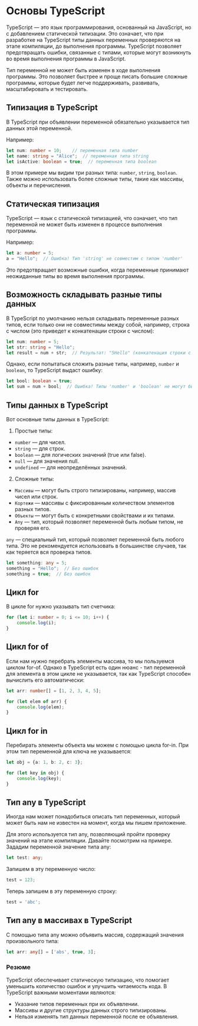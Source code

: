 # Основы TypeScript
TypeScript — это язык программирования, основанный на JavaScript, но с добавлением статической типизации. Это означает, что при разработке на TypeScript типы данных переменных проверяются на этапе компиляции, до выполнения программы. TypeScript позволяет предотвращать ошибки, связанные с типами, которые могут возникнуть во время выполнения программы в JavaScript.

Тип переменной не может быть изменен в ходе выполнения программы. Это позволяет быстрее и проще писать большие сложные программы, которые будет легче поддерживать, развивать, масштабировать и тестировать.

## Типизация в TypeScript
В TypeScript при объявлении переменной обязательно указывается тип данных этой переменной.

Например:
```typescript
let num: number = 10;    // переменная типа number
let name: string = "Alice";  // переменная типа string
let isActive: boolean = true;  // переменная типа boolean
```
В этом примере мы видим три разных типа: `number`, `string`, `boolean`. Также можно использовать более сложные типы, такие как массивы, объекты и перечисления.

## Статическая типизация
TypeScript — язык с статической типизацией, что означает, что тип переменной не может быть изменен в процессе выполнения программы. 

Например:
```typescript
let a: number = 5;
a = "Hello";  // Ошибка! Тип 'string' не совместим с типом 'number'
```
Это предотвращает возможные ошибки, когда переменные принимают неожиданные типы во время выполнения программы.

## Возможность складывать разные типы данных
В TypeScript по умолчанию нельзя складывать переменные разных типов, если только они не совместимы между собой, например, строка с числом (это приведет к конкатенации строки с числом):
```typescript
let num: number = 5;
let str: string = "Hello";
let result = num + str;  // Результат: "5Hello" (конкатенация строки с числом)
```
Однако, если попытаться сложить разные типы, например, `number` и `boolean`, то TypeScript выдаст ошибку:
```typescript
let bool: boolean = true;
let sum = num + bool;  // Ошибка! Типы 'number' и 'boolean' не могут быть сложены
```

## Типы данных в TypeScript
Вот основные типы данных в TypeScript:
1. Простые типы:
- `number` — для чисел.
- `string` — для строк.
- `boolean` — для логических значений (true или false).
- `null` — для значения null.
- `undefined` — для неопределённых значений.

2. Сложные типы:
- `Массивы` — могут быть строго типизированы, например, массив чисел или строк.
- `Кортежи` — массивы с фиксированным количеством элементов разных типов.
- `Объекты` — могут быть с конкретными свойствами и их типами.
- `Any` — тип, который позволяет переменной быть любым типом, не проверяя его.

`any` — специальный тип, который позволяет переменной быть любого типа. Это не рекомендуется использовать в большинстве случаев, так как теряется вся проверка типов.
```typescript
let something: any = 5;
something = "Hello";  // Без ошибок
something = true;  // Без ошибок
```

## Цикл for 
В цикле for нужно указывать тип счетчика:
```typescript
for (let i: number = 0; i <= 10; i++) {
	console.log(i);
}
```

## Цикл for of
Если нам нужно перебрать элементы массива, то мы пользуемся циклом for-of. Однако в TypeScript есть один нюанс - тип переменной для элемента в этом цикле не указывается, так как TypeScript способен вычислить его автоматически:
```typescript
let arr: number[] = [1, 2, 3, 4, 5];

for (let elem of arr) {
	console.log(elem);
}
```

## Цикл for in 
Перебирать элементы объекта мы можем с помощью цикла for-in. При этом тип переменной для ключа не указывается:
```typescript
let obj = {a: 1, b: 2, c: 3};

for (let key in obj) {
	console.log(key);
}
```

## Тип any в TypeScript
Иногда нам может понадобиться описать тип переменных, который может быть нам не известен на момент, когда мы пишем приложение.

Для этого используется тип any, позволяющий пройти проверку значений на этапе компиляции. Давайте посмотрим на примере. Зададим переменной значение типа any: 
```typescript
let test: any;
```
Запишем в эту переменную число: 
```typescript
test = 123;
```

Теперь запишем в эту переменную строку: 
```typescript
test = 'abc';
```

## Тип any в массивах в TypeScript
С помощью типа any можно объявить массив, содержащий значения произвольного типа:
```typescript
let arr: any[] = ['abs', true, 3];
```


### Резюме 
TypeScript обеспечивает статическую типизацию, что помогает уменьшить количество ошибок и улучшить читаемость кода. В TypeScript важными моментами являются:
- Указание типов переменных при их объявлении.
- Массивы и другие структуры данных строго типизированы.
- Нельзя изменять тип данных переменной после ее объявления.

